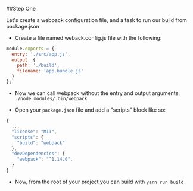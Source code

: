 ##Step One

Let's create a webpack configuration file, and a task to run our build from package.json

- Create a file named weback.config.js file with the following:

```javascript
module.exports = {
  entry: './src/app.js',
  output: {
    path: './build',
    filename: 'app.bundle.js'
  }
};`
```

- Now we can call webpack without the entry and output arguments: `./node_modules/.bin/webpack`

- Open your `package.json` file and add a "scripts" block like so:

```javascript
{
  ...
  "license": "MIT",
  "scripts": {
    "build": "webpack"
  },
  "devDependencies": {
    "webpack": "^1.14.0",
  }
}
```

- Now, from the root of your project you can build with `yarn run build`